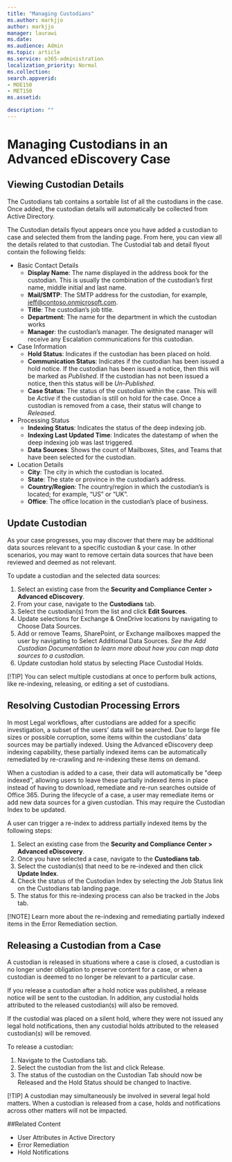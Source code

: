 ```yaml
---
title: "Managing Custodians"
ms.author: markjjo
author: markjjo
manager: laurawi
ms.date: 
ms.audience: Admin
ms.topic: article
ms.service: o365-administration
localization_priority: Normal
ms.collection: 
search.appverid: 
- MOE150
- MET150
ms.assetid: 

description: ""
---
```

# Managing Custodians in an Advanced eDiscovery Case

## Viewing Custodian Details
The Custodians tab contains a sortable list of all the custodians in the case. Once added, the custodian details will automatically be collected from Active Directory.

The Custodian details flyout appears once you have added a custodian to case and selected them from the landing page. From here, you can view all the details related to that custodian. The Custodial tab and detail flyout contain the following fields:
  - Basic Contact Details
    - **Display Name**: The name displayed in the address book for the custodian. This is usually the combination of the custodian’s first name, middle initial and last name.
    - **Mail/SMTP**: The SMTP address for the custodian, for example, jeff@contoso.onmicrosoft.com.  
    - **Title**: The custodian’s job title.
    - **Department**: The name for the department in which the custodian works
    - **Manager**: the custodian’s manager. The designated manager will receive any Escalation communications for this custodian.
  - Case Information
    - **Hold Status**: Indicates if the custodian has been placed on hold. 
    - **Communication Status**: Indicates if the custodian has been issued a hold notice. If the custodian has been issued a notice, then this will be marked as *Published*. If the custodian has not been issued a notice, then this status will be *Un-Published*. 
    - **Case Status**: The status of the custodian within the case. This will be *Active* if the custodian is still on hold for the case. Once a custodian is removed from a case, their status will change to *Released*. 
  - Processing Status
    - **Indexing Status**: Indicates the status of the deep indexing job.  
    - **Indexing Last Updated Time**: Indicates the datestamp of when the deep indexing job was last triggered.
    - **Data Sources**: Shows the count of Mailboxes, Sites, and Teams that have been selected for the custodian.
  - Location Details
    - **City**: The city in which the custodian is located.
    - **State**: The state or province in the custodian’s address.
    - **Country/Region**: The country/region in which the custodian’s is located; for example, “US” or “UK”.
    - **Office**: The office location in the custodian’s place of business.


## Update Custodian
As your case progresses, you may discover that there may be additional data sources relevant to a specific custodian & your case. In other scenarios, you may want to remove certain data sources that have been reviewed and deemed as not relevant.
 
To update a custodian and the selected data sources:
  1. Select an existing case from the **Security and Compliance Center > Advanced eDiscovery**.
  2. From your case, navigate to the **Custodians** tab.
  3. Select the custodian(s) from the list and click **Edit Sources**.
  4. Update selections for Exchange & OneDrive locations by navigating to Choose Data Sources.
  5. Add or remove Teams, SharePoint, or Exchange mailboxes mapped the user by navigating to Select Additional Data Sources. *See the Add Custodian Documentation to learn more about how you can map data sources to a custodian*.
  6. Update custodian hold status by selecting Place Custodial Holds.

[!TIP]
 You can select multiple custodians at once to perform bulk actions, like re-indexing, releasing, or editing a set of custodians.

## Resolving Custodian Processing Errors
In most Legal workflows, after custodians are added for a specific investigation, a subset of the users’ data will be searched. Due to large file sizes or possible corruption, some items within the custodians’ data sources may be partially indexed. Using the Advanced eDiscovery deep indexing capability, these partially indexed items can be automatically remediated by re-crawling and re-indexing these items on demand. 

When a custodian is added to a case, their data will automatically be "deep indexed”, allowing users to leave these partially indexed items in place instead of having to download, remediate and re-run searches outside of Office 365. During the lifecycle of a case, a user may remediate items or add new data sources for a given custodian. This may require the Custodian Index to be updated. 

A user can trigger a re-index to address partially indexed items by the following steps:
1. Select an existing case from the **Security and Compliance Center > Advanced eDiscovery**.
2. Once you have selected a case, navigate to the **Custodians tab**. 
2.	Select the custodian(s) that need to be re-indexed and then click **Update Index**.
3.	Check the status of the Custodian Index by selecting the Job Status link on the Custodians tab landing page.  
4.	The status for this re-indexing process can also be tracked in the Jobs tab.

[!NOTE]
 Learn more about the re-indexing and remediating partially indexed items in the Error Remediation section.

## Releasing a Custodian from a Case
A custodian is released in situations where a case is closed, a custodian is no longer under obligation to preserve content for a case, or when a custodian is deemed to no longer be relevant to a particular case. 

If you release a custodian after a hold notice was published, a release notice will be sent to the custodian. In addition, any custodial holds attributed to the released custodian(s) will also be removed.

If the custodial was placed on a silent hold, where they were not issued any legal hold notifications, then any custodial holds attributed to the released custodian(s) will be removed.  

To release a custodian: 
1.	Navigate to the Custodians tab.
2.	Select the custodian from the list and click Release.
3.	The status of the custodian on the Custodian Tab should now be Released and the Hold Status should be changed to Inactive. 

[!TIP]
A custodian may simultaneously be involved in several legal hold matters. When a custodian is released from a case, holds and notifications across other matters will not be impacted. 

##Related Content
 - User Attributes in Active Directory 
 - Error Remediation 
 - Hold Notifications 

